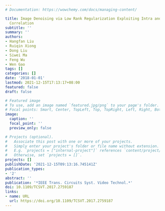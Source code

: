 ```yaml
---
# Documentation: https://wowchemy.com/docs/managing-content/

title: Image Denoising via Low Rank Regularization Exploiting Intra and Inter Patch
  Correlation
subtitle: ''
summary: ''
authors:
- Hangfan Liu
- Ruiqin Xiong
- Dong Liu
- Siwei Ma
- Feng Wu
- Wen Gao
tags: []
categories: []
date: '2018-01-01'
lastmod: 2021-12-15T17:13:17+08:00
featured: false
draft: false

# Featured image
# To use, add an image named `featured.jpg/png` to your page's folder.
# Focal points: Smart, Center, TopLeft, Top, TopRight, Left, Right, BottomLeft, Bottom, BottomRight.
image:
  caption: ''
  focal_point: ''
  preview_only: false

# Projects (optional).
#   Associate this post with one or more of your projects.
#   Simply enter your project's folder or file name without extension.
#   E.g. `projects = ["internal-project"]` references `content/project/deep-learning/index.md`.
#   Otherwise, set `projects = []`.
projects: []
publishDate: '2021-12-15T09:13:16.745141Z'
publication_types:
- '2'
abstract: ''
publication: '*IEEE Trans. Circuits Syst. Video Technol.*'
doi: 10.1109/TCSVT.2017.2759187
links:
- name: URL
  url: https://doi.org/10.1109/TCSVT.2017.2759187
---
```

